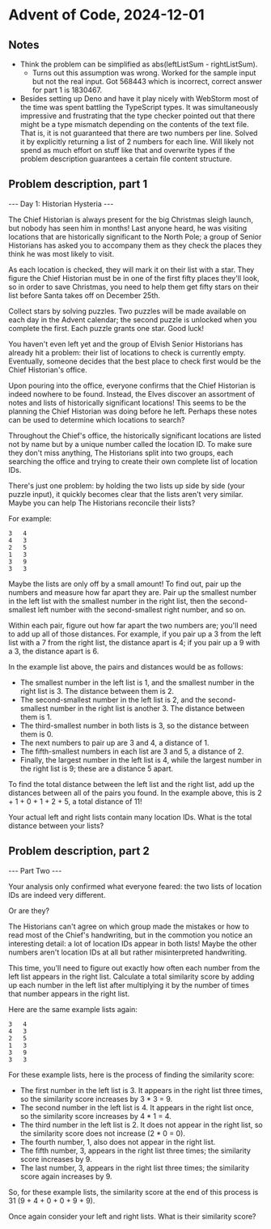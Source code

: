 # Advent of Code, 2024-12-01

## Notes
- Think the problem can be simplified as abs(leftListSum - rightListSum).
  - Turns out this assumption was wrong. Worked for the sample input but not 
    the real input. Got 568443 which is incorrect, correct answer for part 1 
    is 1830467. 
- Besides setting up Deno and have it play nicely with WebStorm most of the 
  time was spent battling the TypeScript types. It was simultaneously 
  impressive and frustrating that the type checker pointed out that there 
  might be a type mismatch depending on the contents of the text file. That 
  is, it is not guaranteed that there are two numbers per line. Solved it by 
  explicitly returning a list of 2 numbers for each line. Will likely not 
  spend as much effort on stuff like that and overwrite types if the problem 
  description guarantees a certain file content structure.

## Problem description, part 1
--- Day 1: Historian Hysteria ---

The Chief Historian is always present for the big Christmas sleigh launch, but 
nobody has seen him in months! Last anyone heard, he was visiting locations 
that are historically significant to the North Pole; a group of Senior 
Historians has asked you to accompany them as they check the places they think 
he was most likely to visit.

As each location is checked, they will mark it on their list with a star. They 
figure the Chief Historian must be in one of the first fifty places they'll 
look, so in order to save Christmas, you need to help them get fifty stars on 
their list before Santa takes off on December 25th.

Collect stars by solving puzzles. Two puzzles will be made available on each 
day in the Advent calendar; the second puzzle is unlocked when you complete the 
first. Each puzzle grants one star. Good luck!

You haven't even left yet and the group of Elvish Senior Historians has already 
hit a problem: their list of locations to check is currently empty. Eventually, 
someone decides that the best place to check first would be the Chief 
Historian's office.

Upon pouring into the office, everyone confirms that the Chief Historian is 
indeed nowhere to be found. Instead, the Elves discover an assortment of notes 
and lists of historically significant locations! This seems to be the planning 
the Chief Historian was doing before he left. Perhaps these notes can be used 
to determine which locations to search?

Throughout the Chief's office, the historically significant locations are 
listed not by name but by a unique number called the location ID. To make sure 
they don't miss anything, The Historians split into two groups, each searching 
the office and trying to create their own complete list of location IDs.

There's just one problem: by holding the two lists up side by side (your puzzle 
input), it quickly becomes clear that the lists aren't very similar. Maybe you 
can help The Historians reconcile their lists?

For example:

```
3   4
4   3
2   5
1   3
3   9
3   3
```

Maybe the lists are only off by a small amount! To find out, pair up the 
numbers and measure how far apart they are. Pair up the smallest number in the 
left list with the smallest number in the right list, then the second-smallest 
left number with the second-smallest right number, and so on.

Within each pair, figure out how far apart the two numbers are; you'll need to 
add up all of those distances. For example, if you pair up a 3 from the left 
list with a 7 from the right list, the distance apart is 4; if you pair up a 9 
with a 3, the distance apart is 6.

In the example list above, the pairs and distances would be as follows:

 - The smallest number in the left list is 1, and the smallest number in the 
   right list is 3. The distance between them is 2.
 - The second-smallest number in the left list is 2, and the second-smallest 
   number in the right list is another 3. The distance between them is 1.
 - The third-smallest number in both lists is 3, so the distance between them 
   is 0.
 - The next numbers to pair up are 3 and 4, a distance of 1.
 - The fifth-smallest numbers in each list are 3 and 5, a distance of 2.
 - Finally, the largest number in the left list is 4, while the largest 
   number in the right list is 9; these are a distance 5 apart.

To find the total distance between the left list and the right list, add up the 
distances between all of the pairs you found. In the example above, this is 
2 + 1 + 0 + 1 + 2 + 5, a total distance of 11!

Your actual left and right lists contain many location IDs. What is the total 
distance between your lists?

## Problem description, part 2
--- Part Two ---

Your analysis only confirmed what everyone feared: the two lists of location 
IDs are indeed very different.

Or are they?

The Historians can't agree on which group made the mistakes or how to read most 
of the Chief's handwriting, but in the commotion you notice an interesting 
detail: a lot of location IDs appear in both lists! Maybe the other numbers 
aren't location IDs at all but rather misinterpreted handwriting.

This time, you'll need to figure out exactly how often each number from the 
left list appears in the right list. Calculate a total similarity score by 
adding up each number in the left list after multiplying it by the number of 
times that number appears in the right list.

Here are the same example lists again:

```
3   4
4   3
2   5
1   3
3   9
3   3
```

For these example lists, here is the process of finding the similarity score:

- The first number in the left list is 3. It appears in the right list three 
  times, so the similarity score increases by 3 * 3 = 9.
- The second number in the left list is 4. It appears in the right list once, 
  so the similarity score increases by 4 * 1 = 4.
- The third number in the left list is 2. It does not appear in the right 
  list, so the similarity score does not increase (2 * 0 = 0).
- The fourth number, 1, also does not appear in the right list.
- The fifth number, 3, appears in the right list three times; the similarity 
  score increases by 9.
- The last number, 3, appears in the right list three times; the similarity 
  score again increases by 9.

So, for these example lists, the similarity score at the end of this process is 
31 (9 + 4 + 0 + 0 + 9 + 9).

Once again consider your left and right lists. What is their similarity score?